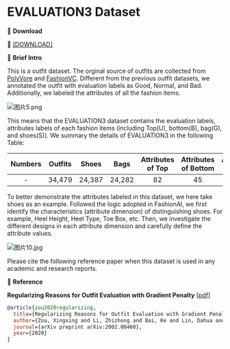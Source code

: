 # EVALUATION3 Dataset


🖤 **Download**

🍒 [[DOWNLOAD]]()

🖤 **Brief Intro**

This is a outfit dataset. The orginal source of outfits are collected from [PolyVore](https://github.com/xthan/polyvore-dataset) and [FashionVC](https://github.com/SDU-MIMA/SHDCH). Different from the previous outfit datasets, we annotated the outfit with evaluation labels as Good, Normal, and Bad. Additionally, we labeled the attributes of all the fashion items.

![图片5.png](https://i.loli.net/2021/06/25/1peogM8JbR9skIm.png)

This means that the EVALUATION3 dataset contains the evaluation labels, attributes labels of each fashion items (including Top(U), bottom(B), bag(G), and shoes(S)). We summary the details of EVALUATION3 in the following Table:

| Numbers  | Outfits | Shoes | Bags | Attributes of Top |   Attributes of Bottom | Attributes of Bag | Attributes of Shoes |
|:---------:|:-------:|:-------:|:-------:|:--------:|:------:|:------:|:--------:|
| -  | 34,479 | 24,387 | 24,282 | 82  |   45 |   42 |   47 |

To better demonstrate the attributes labeled in this dataset, we here take shoes as an example. Followed the logic adopted in FashionAI, we first identify the characteristics (attribute dimension) of distinguishing shoes. For example, Heel Height, Heel Type, Toe Box, etc. Then, we investigate the different designs in each attribute dimension and carefully define the attribute values.

![图片10.jpg](https://i.loli.net/2021/06/25/svfzoalBV3L6mrT.jpg)

Please cite the following reference paper when this dataset is used in any academic and research reports.

🖤 **Reference**

**Regularizing Reasons for Outfit Evaluation with Gradient Penalty** [[pdf]](https://arxiv.org/pdf/2002.00460v1.pdf)

```bib
@article{zou2020regularizing,
  title={Regularizing Reasons for Outfit Evaluation with Gradient Penalty},
  author={Zou, Xingxing and Li, Zhizhong and Bai, Ke and Lin, Dahua and Wong, Waikeung},
  journal={arXiv preprint arXiv:2002.00460},
  year={2020}
}
```
